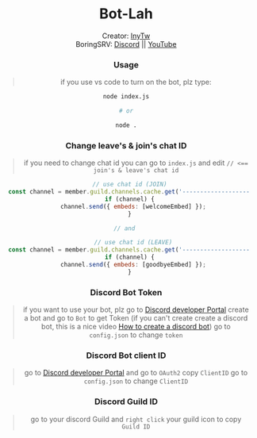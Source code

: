<div align="center">
    <h1 id="Bot-lah">Bot-Lah</h1>

Creator: [InyTw](https://youtube.com/@InyTw87) 
<br>BoringSRV: [Discord](https://dsc.gg/boringsrv) || [YouTube](https://youtube.com/@Boringsrv-tw)

### Usage

> if you use vs code to turn on the bot, plz type:
```bash
node index.js

# or

node .
```
### Change leave's & join's chat ID
> if you need to change chat id
> you can go to `index.js` and edit `// <== join's & leave's chat id`

```js
  // use chat id (JOIN)
  const channel = member.guild.channels.cache.get('-------------------'); // <== join's chat ID
  if (channel) {
    channel.send({ embeds: [welcomeEmbed] });
  }

// and 

    // use chat id (LEAVE)
  const channel = member.guild.channels.cache.get('-------------------'); // <== leave's chat ID
  if (channel) {
    channel.send({ embeds: [goodbyeEmbed] });
  }
```

### Discord Bot Token

> if you want to use your bot, plz go to [Discord developer Portal](https://discord.com/developers/applications) create a bot
> and go to `Bot` to get Token
> (if you can't create create a discord bot, this is a nice video
> [How to create a discord bot](https://youtu.be/zrNloK9b1ro?si=Khlie8ExWLNWhz5p))
> go to `config.json` to change `token`

### Discord Bot client ID

> go to [Discord developer Portal](https://discord.com/developers/applications)
> and go to `OAuth2` copy `ClientID`
> go to `config.json` to change `ClientID`

### Discord Guild ID
> go to your discord Guild 
> and `right click` your guild icon to copy `Guild ID`

</div>